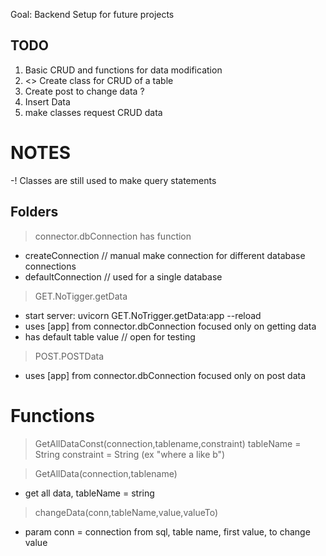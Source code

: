 Goal: Backend Setup for future projects

## TODO
1. Basic CRUD and functions for data modification
3. <> Create class for CRUD of a table
4. Create post to change data ?
5. Insert Data
6. make classes request CRUD data

# NOTES
-! Classes are still used to make query statements 

## Folders

> connector.dbConnection has function
 - createConnection // manual make connection for different database connections
 - defaultConnection // used for a single database

> GET.NoTigger.getData
 - start server: uvicorn GET.NoTrigger.getData:app --reload
 - uses [app] from connector.dbConnection focused only on getting data
 - has default table value // open for testing

> POST.POSTData
 - uses [app] from connector.dbConnection focused only on post data


# Functions
  > GetAllDataConst(connection,tablename,constraint)
  tableName = String
  constraint = String (ex "where a like b")
  
  > GetAllData(connection,tablename)
  - get all data, tableName = string
  
  > changeData(conn,tableName,value,valueTo)
  - param conn = connection from sql, table name, first value, to change value
